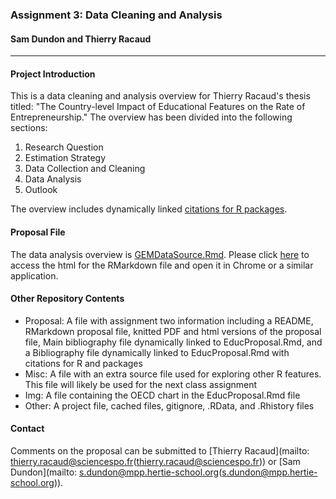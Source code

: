 ### Assignment 3: Data Cleaning and Analysis

#### Sam Dundon and Thierry Racaud
* * * 
#### Project Introduction
This is a data cleaning and analysis overview for Thierry Racaud's thesis titled: "The Country-level Impact of Educational Features on the Rate of Entrepreneurship." The overview has been divided into the following sections:  

1. Research Question  
2. Estimation Strategy 
3. Data Collection and Cleaning
4. Data Analysis  
5. Outlook   
    
The overview includes dynamically linked [citations for R packages](https://raw.githubusercontent.com/SamDund/Assign2Education/master/DataRpackageCitations.bib).

#### Proposal File
The data analysis overview is [GEMDataSource.Rmd](https://raw.githubusercontent.com/SamDund/Assign2Education/master/GEMDataSource.Rmd).  Please click [here](https://raw.githubusercontent.com/SamDund/Assign2Education/master/GEMDataSource.html) to access the html for the RMarkdown file and open it in Chrome or a similar application. 



#### Other Repository Contents
- Proposal: A file with assignment two information including a README, RMarkdown proposal file, knitted PDF and html versions of the proposal file, Main bibliography file dynamically linked to EducProposal.Rmd, and a Bibliography file dynamically linked to EducProposal.Rmd with citations for R and packages
- Misc: A file with an extra source file used for exploring other R features.  This file will likely be used for the next class assignment
- Img: A file containing the OECD chart in the EducProposal.Rmd file
- Other: A project file, cached files, gitignore, .RData, and .Rhistory files


#### Contact
Comments on the proposal can be submitted to [Thierry Racaud](mailto: thierry.racaud@sciencespo.fr(thierry.racaud@sciencespo.fr)) or [Sam Dundon](mailto: s.dundon@mpp.hertie-school.org(s.dundon@mpp.hertie-school.org)).
